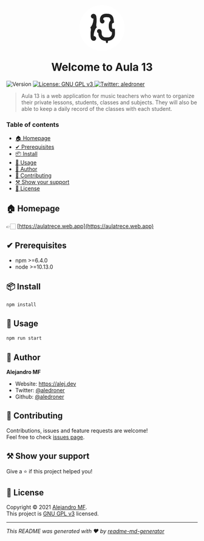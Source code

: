 <div align="center">
  <img width="120" style="border-radius: 50%; margin-bottom:-1rem" alt="Version" src="https://raw.githubusercontent.com/alejdev/aula13/b433e45daa765bc9a5f18e603b7121cd4d7b9bc4/src/assets/svgs/logo-black.svg" />
</div>
<h1 align="center">Welcome to Aula 13</h1>
<p>
  <img alt="Version" src="https://img.shields.io/badge/version-1.0.0-blue.svg?cacheSeconds=2592000" />
  <a href="https://github.com/alejdev/aula13/blob/master/LICENSE" target="_blank">
    <img alt="License: GNU GPL v3" src="https://img.shields.io/badge/License-GNU GPL v3-yellow.svg" />
  </a>
  <a href="https://twitter.com/aledroner" target="_blank">
    <img alt="Twitter: aledroner" src="https://img.shields.io/twitter/follow/aledroner.svg?style=social" />
  </a>
</p>

> Aula 13 is a web application for music teachers who want to organize their private lessons, students, classes and subjects. They will also be able to keep a daily record of the classes with each student.

### Table of contents

- [🏠 Homepage](#-homepage)
- [✔ Prerequisites](#-prerequisites)
- [📦 Install](#-install)
- [🚀 Usage](#-usage)
- [👤 Author](#-author)
- [🤝 Contributing](#-contributing)
- [⚒ Show your support](#-show-your-support)
- [📝 License](#-license)

## 🏠 Homepage

👉🏻 [https://aulatrece.web.app](https://aulatrece.web.app)

## ✔ Prerequisites

- npm >=6.4.0
- node >=10.13.0

## 📦 Install

```sh
npm install
```

## 🚀 Usage

```sh
npm run start
```

## 👤 Author

**Alejandro MF**

* Website: https://alej.dev
* Twitter: [@aledroner](https://twitter.com/aledroner)
* Github: [@aledroner](https://github.com/aledroner)

## 🤝 Contributing

Contributions, issues and feature requests are welcome!<br />Feel free to check [issues page](https://github.com/alejdev/aula13/issues).

## ⚒ Show your support

Give a ⭐️ if this project helped you!

## 📝 License

Copyright © 2021 [Alejandro MF](https://github.com/aledroner).<br />
This project is [GNU GPL v3](https://github.com/alejdev/aula13/blob/master/LICENSE) licensed.

***
_This README was generated with ❤️ by [readme-md-generator](https://github.com/kefranabg/readme-md-generator)_
